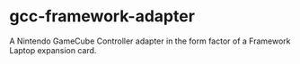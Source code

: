 # gcc-framework-adapter
A Nintendo GameCube Controller adapter in the form factor of a Framework Laptop expansion card.
